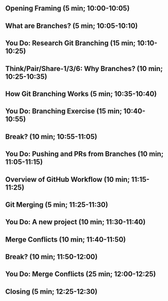 ## Opening Framing (5 min; 10:00-10:05)
## What are Branches? (5 min; 10:05-10:10)
## You Do: Research Git Branching (15 min; 10:10-10:25)
## Think/Pair/Share-1/3/6: Why Branches?  (10 min; 10:25-10:35)
## How Git Branching Works (5 min; 10:35-10:40)
## You Do: Branching Exercise (15 min; 10:40-10:55)
## Break? (10 min; 10:55-11:05)
## You Do: Pushing and PRs from Branches (10 min; 11:05-11:15)
## Overview of GitHub Workflow (10 min; 11:15-11:25)
## Git Merging (5 min; 11:25-11:30)
## You Do: A new project (10 min; 11:30-11:40)
## Merge Conflicts (10 min; 11:40-11:50)
## Break? (10 min; 11:50-12:00)
## You Do: Merge Conflicts (25 min; 12:00-12:25)
## Closing (5 min; 12:25-12:30)
